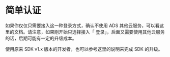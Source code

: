 # 简单认证

如果你仅仅只需要接入这一种登录方式，确认不使用 ADS 其他云服务，可以看这里的文档。请注意，如果刚开始只选择接入「 登录」，后面又需要使用其他云服务的话，后期可能有一定的升级成本。

使用原来 SDK v1.x 版本的开发者，也可以参考这里的说明来完成 SDK 的升级。